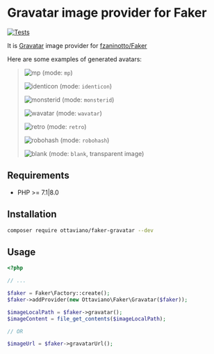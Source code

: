 # Gravatar image provider for Faker

[![Tests](https://github.com/ottaviano/faker-gravatar/actions/workflows/tests.yaml/badge.svg?branch=master)](https://github.com/ottaviano/faker-gravatar/actions/workflows/tests.yaml)

It is [Gravatar](https://en.gravatar.com/site/implement/images/) image provider for [fzaninotto/Faker](https://github.com/fzaninotto/Faker)

Here are some examples of generated avatars:

> ![mp](https://www.gravatar.com/avatar/ottaviano/faker-gravatar?d=mp&size=50) (mode: `mp`)
>
> ![identicon](https://www.gravatar.com/avatar/ottaviano/faker-gravatar?d=identicon&size=50) (mode: `identicon`)
>
> ![monsterid](https://www.gravatar.com/avatar/ottaviano/faker-gravatar?d=monsterid&size=50) (mode: `monsterid`)
> 
> ![wavatar](https://www.gravatar.com/avatar/ottaviano/faker-gravatar?d=wavatar&size=50) (mode: `wavatar`)
> 
> ![retro](https://www.gravatar.com/avatar/ottaviano/faker-gravatar?d=retro&size=50) (mode: `retro`)
>
> ![robohash](https://www.gravatar.com/avatar/ottaviano/faker-gravatar?d=robohash&size=50) (mode: `robohash`)
>
> ![blank](https://www.gravatar.com/avatar/ottaviano/faker-gravatar?d=blank&size=50) (mode: `blank`, transparent image)

## Requirements
 
 - PHP >= 7.1|8.0

## Installation

```bash
composer require ottaviano/faker-gravatar --dev
```

## Usage

```php
<?php

// ...

$faker = Faker\Factory::create();
$faker->addProvider(new Ottaviano\Faker\Gravatar($faker));

$imageLocalPath = $faker->gravatar();
$imageContent = file_get_contents($imageLocalPath);

// OR

$imageUrl = $faker->gravatarUrl();
```
